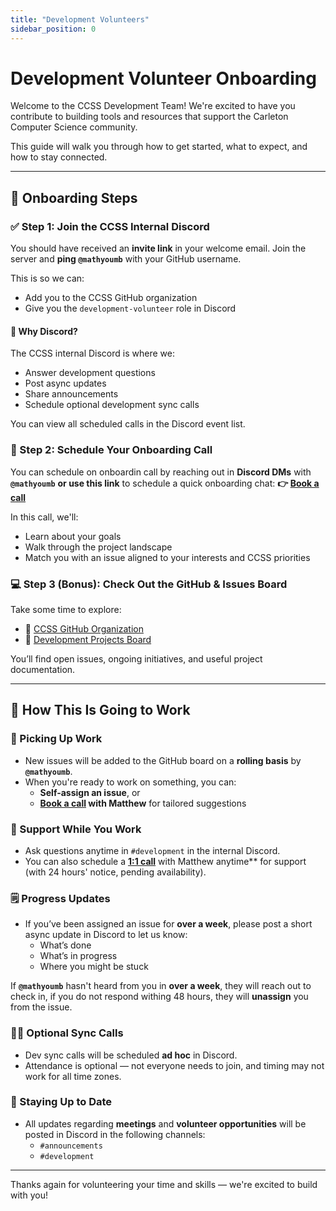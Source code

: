 ```yaml
---
title: "Development Volunteers"
sidebar_position: 0
---
```


# Development Volunteer Onboarding

Welcome to the CCSS Development Team! We're excited to have you contribute to building tools and resources that support the Carleton Computer Science community.

This guide will walk you through how to get started, what to expect, and how to stay connected.

---

## 🚀 Onboarding Steps

### ✅ Step 1: Join the CCSS Internal Discord

You should have received an **invite link** in your welcome email. Join the server and **ping `@mathyoumb`** with your GitHub username.

This is so we can:

- Add you to the CCSS GitHub organization
- Give you the `development-volunteer` role in Discord

#### 💬 **Why Discord?**

The CCSS internal Discord is where we:

- Answer development questions
- Post async updates
- Share announcements
- Schedule optional development sync calls

You can view all scheduled calls in the Discord event list.

### 📅 Step 2: Schedule Your Onboarding Call

You can schedule on onboardin call by reaching out in **Discord DMs** with **`@mathyoumb`** **or use this link** to schedule a quick onboarding chat: **👉 [Book a call](https://calendly.com/matthewmacraebovell/chats)**

In this call, we'll:

- Learn about your goals
- Walk through the project landscape
- Match you with an issue aligned to your interests and CCSS priorities

### 💻 Step 3 (Bonus): Check Out the GitHub & Issues Board

Take some time to explore:

- 📂 [CCSS GitHub Organization](https://github.com/CarletonComputerScienceSociety)
- 🔧 [Development Projects Board](https://github.com/orgs/CarletonComputerScienceSociety/projects/24)

You’ll find open issues, ongoing initiatives, and useful project documentation.

---

## 🧭 How This Is Going to Work

### 📌 Picking Up Work

- New issues will be added to the GitHub board on a **rolling basis** by **`@mathyoumb`**.
- When you're ready to work on something, you can:
  - **Self-assign an issue**, or
  - **[Book a call](https://calendly.com/matthewmacraebovell/chats) with Matthew** for tailored suggestions

### 🤝 Support While You Work

- Ask questions anytime in `#development` in the internal Discord.
- You can also schedule a **[1:1 call](https://calendly.com/matthewmacraebovell/chats)** with Matthew anytime\*\* for support (with 24 hours' notice, pending availability).

### 🗒️ Progress Updates

- If you’ve been assigned an issue for **over a week**, please post a short async update in Discord to let us know:
  - What’s done
  - What’s in progress
  - Where you might be stuck

If **`@mathyoumb`** hasn't heard from you in **over a week**, they will reach out to check in, if you do not respond withing 48 hours, they will **unassign** you from the issue.

### 🧑‍💻 Optional Sync Calls

- Dev sync calls will be scheduled **ad hoc** in Discord.
- Attendance is optional — not everyone needs to join, and timing may not work for all time zones.

### 📢 Staying Up to Date

- All updates regarding **meetings** and **volunteer opportunities** will be posted in Discord in the following channels:
  - `#announcements`
  - `#development`

---

Thanks again for volunteering your time and skills — we're excited to build with you!
